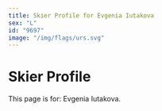 ```yaml
---
title: Skier Profile for Evgenia Iutakova
sex: "L"
id: "9697"
image: "/img/flags/urs.svg" 
---
```


# Skier Profile

This page is for: Evgenia Iutakova.
    
